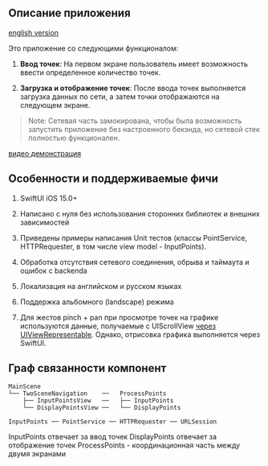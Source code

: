 ## Описание приложения

[english version](README.md)

Это приложение со следующими функционалом:

1. **Ввод точек**: На первом экране пользователь имеет возможность ввести определенное количество точек.

2. **Загрузка и отображение точек**: После ввода точек выполняется загрузка данных по сети, а затем точки отображаются на следующем экране.

> Note: Сетевая часть замокирована, чтобы была возможность запустить приложение без настроенного бекэнда, но сетевой стек полностью функционален.

[видео демонстрация](https://github.com/yoklmnprst/path/assets/52455150/c891a85f-5dd7-4d8d-8251-9b5e07b063e5)
 

## Особенности и поддерживаемые фичи

1. SwiftUI iOS 15.0+

2. Написано с нуля без использования сторонних библиотек и внешних зависимостей

3. Приведены примеры написания Unit тестов (классы PointService, HTTPRequester, в том числе view model - InputPoints). 

4. Обработка отсутствия сетевого соединения, обрыва и таймаута и ошибок с backendа

5. Локализация на английском и русском языках

6. Поддержка альбомного (landscape) режима

7. Для жестов pinch + pan при просмотре точек на графике используются данные, получаемые с UIScrollView [через UIViewRepresentable](Path/DisplayPointsView/HorizontalPanPinch.swift). Однако, отрисовка графика выполняется через SwiftUI.


## Граф связанности компонент

```
MainScene
└── TwoSceneNavigation    ──   ProcessPoints
    ├── InputPointsView   ──   ├── InputPoints 
    └── DisplayPointsView ──   └── DisplayPoints

InputPoints ── PointService ── HTTPRequester ── URLSession
```

InputPoints отвечает за ввод точек
DisplayPoints отвечает за отображение точек
ProcessPoints - координационная часть между двумя экранами

